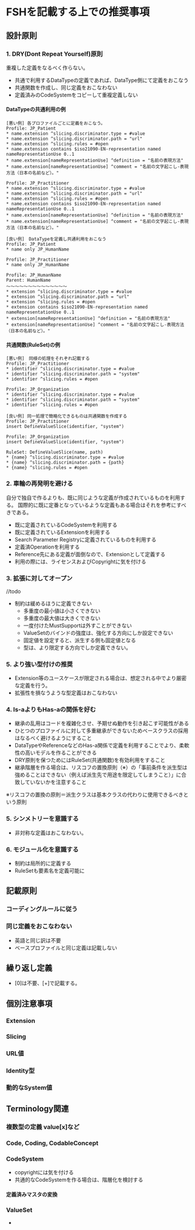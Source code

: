 # FSHを記載する上での推奨事項

## 設計原則

### 1. DRY(Dont Repeat Yourself)原則
重複した定義をなるべく作らない。
* 共通で利用するDataTypeの定義であれば、DataType側にて定義をおこなう
* 共通関数を作成し、同じ定義をおこなわない
* 定義済みのCodeSystemをコピーして重複定義しない

#### DataTypeの共通利用の例
```
[悪い例] 各プロファイルごとに定義をおこなう。
Profile: JP_Patient 
* name.extension ^slicing.discriminator.type = #value
* name.extension ^slicing.discriminator.path = "url"
* name.extension ^slicing.rules = #open
* name.extension contains $iso21090-EN-representation named nameRepresentationUse 0..1
* name.extension[nameRepresentationUse] ^definition = "名前の表現方法"
* name.extension[nameRepresentationUse] ^comment = "名前の文字起こし-表現方法（日本の名前など）。"

Profile: JP_Practitioner
* name.extension ^slicing.discriminator.type = #value
* name.extension ^slicing.discriminator.path = "url"
* name.extension ^slicing.rules = #open
* name.extension contains $iso21090-EN-representation named nameRepresentationUse 0..1
* name.extension[nameRepresentationUse] ^definition = "名前の表現方法"
* name.extension[nameRepresentationUse] ^comment = "名前の文字起こし-表現方法（日本の名前など）。"
```

```
[良い例]　DataTypeを定義し共通利用をおこなう
Profile: JP_Patient 
* name only JP_HumanName

Profile: JP_Practitioner
* name only JP_HumanName

Profile: JP_HumanName
Parent: HumanName
～～～～～～～～～～～～～～
* extension ^slicing.discriminator.type = #value
* extension ^slicing.discriminator.path = "url"
* extension ^slicing.rules = #open
* extension contains $iso21090-EN-representation named nameRepresentationUse 0..1
* extension[nameRepresentationUse] ^definition = "名前の表現方法"
* extension[nameRepresentationUse] ^comment = "名前の文字起こし-表現方法（日本の名前など）。"
```

####  共通関数(RuleSet)の例
```
[悪い例]　同様の処理をそれぞれ記載する
Profile: JP_Practitioner
* identifier ^slicing.discriminator.type = #value
* identifier ^slicing.discriminator.path = "system"
* identifier ^slicing.rules = #open

Profile: JP_Organization
* identifier ^slicing.discriminator.type = #value
* identifier ^slicing.discriminator.path = "system"
* identifier ^slicing.rules = #open
```
```
[良い例] 同一処理で簡略化できるものは共通関数を作成する
Profile: JP_Practitioner
insert DefineValueSlice(identifier, "system")

Profile: JP_Organization
insert DefineValueSlice(identifier, "system")

RuleSet: DefineValueSlice(name, path)
* {name} ^slicing.discriminator.type = #value
* {name} ^slicing.discriminator.path = {path}
* {name} ^slicing.rules = #open
```

### 2. 車輪の再発明を避ける
自分で独自で作るよりも、既に同じような定義が作成されているものを利用する。
国際的に既に定番となっているような定義もある場合はそれを参考にすべきである。

* 既に定義されているCodeSystemを利用する
* 既に定義されているExtensionを利用する
* Search Parameter Registryに定義されているものを利用する
* 定義済Operationを利用する
* Reference先にある定義が面倒なので、Extensionとして定義する
* 利用の際には、ライセンスおよびCopyrightに気を付ける


### 3. 拡張に対してオープン
//todo
* 制約は緩めるほうに定義できない
  * 多重度の最小値は小さくできない
  * 多重度の最大値は大きくできない
  * 一度付けたMustSupportは外すことができない
  * ValueSetのバインドの強度は、強化する方向にしか設定できない
  * 固定値を設定すると、派生する側も固定値となる
  * 型は、より限定する方向でしか定義できない。

### 5. より強い型付けの推奨
* Extension等のユースケースが限定される場合は、想定される中でより厳密な定義を行う。
* 拡張性を損なうような型定義はおこなわない

### 4. Is-aよりもHas-aの関係を好む
* 継承の乱用はコードを複雑化させ、予期せぬ動作を引き起こす可能性がある
* ひとつのプロファイルに対して多重継承ができないためベースクラスの採用はなるべく避けるようにすること
* DataTypeやReferenceなどのHas-a関係で定義を利用することでより、柔軟性の高いモデルを作ることができる
* DRY原則を保つためにはRuleSet(共通関数)を有効利用をすること
* 継承階層を作る場合は、リスコフの置換原則（※）の「事前条件を派生型は強めることはできない（例えば派生先で用途を限定してしまうこと）」に合致していないかを注意すること

※リスコフの置換の原則＝派生クラスは基本クラスの代わりに使用できるべきという原則

### 5. シンメトリーを意識する
* 非対称な定義はおこなわない。


### 6. モジュール化を意識する
* 制約は局所的に定義する
* RuleSetも要素名を定義可能に

## 記載原則
### コーディングルールに従う

### 同じ定義をおこなわない
* 英語と同じ訳は不要
* ベースプロファイルと同じ定義は記載しない

## 繰り返し定義
* [0]は不要、[+]で記載する。


## 個別注意事項
### Extension

### Slicing

### URL値

### Identity型

### 動的なSystem値

## Terminology関連

### 複数型の定義 value[x]など

### Code, Coding, CodableConcept


### CodeSystem
* copyrightには気を付ける
* 共通的なCodeSystemを作る場合は、階層化を検討する

#### 定義済みマスタの変換


### ValueSet
* 